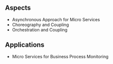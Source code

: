 
## Aspects 
- Asynchronous Approach for Micro Services
- Choreography and Coupling 
- Orchestration and Coupling

## Applications
- Micro Services for Business Process Monitoring

